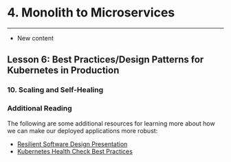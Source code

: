 # 4. Monolith to Microservices 
___
* New content 

## Lesson 6: Best Practices/Design Patterns for Kubernetes in Production

### 10. Scaling and Self-Healing 

### Additional Reading
The following are some additional resources for learning more about how we can make our deployed applications more robust:

* [Resilient Software Design Presentation](https://conferences.oreilly.com/software-architecture/sa-eu-2017/public/schedule/detail/61746)
* [Kubernetes Health Check Best Practices](https://cloud.google.com/blog/products/gcp/kubernetes-best-practices-setting-up-health-checks-with-readiness-and-liveness-probes)

